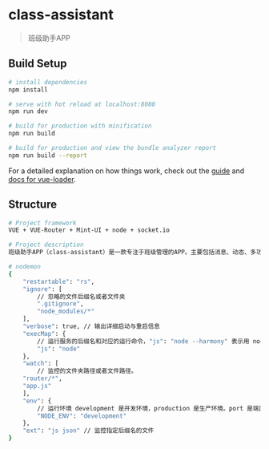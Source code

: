 # class-assistant

> 班级助手APP

## Build Setup

``` bash
# install dependencies
npm install

# serve with hot reload at localhost:8080
npm run dev

# build for production with minification
npm run build

# build for production and view the bundle analyzer report
npm run build --report
```

For a detailed explanation on how things work, check out the [guide](http://vuejs-templates.github.io/webpack/) and [docs for vue-loader](http://vuejs.github.io/vue-loader).

## Structure

```BASH
# Project framework
VUE + VUE-Router + Mint-UI + node + socket.io

# Project description
班级助手APP（class-assistant）是一款专注于班级管理的APP。主要包括消息、动态、多功能区、通讯录、个人中心共五个模块

# nodemon
{
	"restartable": "rs",
	"ignore": [
		// 忽略的文件后缀名或者文件夹
		".gitignore",
		"node_modules/*"
	],
	"verbose": true, // 输出详细启动与重启信息
	"execMap": {
		// 运行服务的后缀名和对应的运行命令，"js": "node --harmony" 表示用 nodemon 代替 node  --harmony 运行 js 后缀文件
		"js": "node"
	},
	"watch": [
		// 监控的文件夹路径或者文件路径。
    "router/*",
    "app.js"
	],
	"env": {
		// 运行环境 development 是开发环境，production 是生产环境。port 是端口号
		"NODE_ENV": "development"
	},
	"ext": "js json" // 监控指定后缀名的文件
}
```